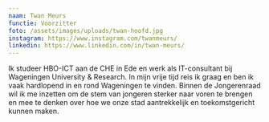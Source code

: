 ```yaml
---
naam: Twan Meurs
functie: Voorzitter
foto: /assets/images/uploads/twan-hoofd.jpg
instagram: https://www.instagram.com/twanmeurs/
linkedin: https://www.linkedin.com/in/twan-meurs/
---
```

<!--StartFragment-->

Ik studeer HBO-ICT aan de CHE in Ede en werk als IT-consultant bij Wageningen University & Research. In mijn vrije tijd reis ik graag en ben ik vaak hardlopend in en rond Wageningen te vinden. Binnen de Jongerenraad wil ik me inzetten om de stem van jongeren sterker naar voren te brengen en mee te denken over hoe we onze stad aantrekkelijk en toekomstgericht kunnen maken.

<!--EndFragment-->